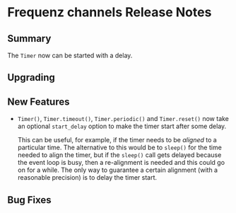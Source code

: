 # Frequenz channels Release Notes

## Summary

The `Timer` now can be started with a delay.

## Upgrading

<!-- Here goes notes on how to upgrade from previous versions, including deprecations and what they should be replaced with -->

## New Features

* `Timer()`, `Timer.timeout()`, `Timer.periodic()` and `Timer.reset()` now take an optional `start_delay` option to make the timer start after some delay.

  This can be useful, for example, if the timer needs to be *aligned* to a particular time. The alternative to this would be to `sleep()` for the time needed to align the timer, but if the `sleep()` call gets delayed because the event loop is busy, then a re-alignment is needed and this could go on for a while. The only way to guarantee a certain alignment (with a reasonable precision) is to delay the timer start.

## Bug Fixes

<!-- Here goes notable bug fixes that are worth a special mention or explanation -->
